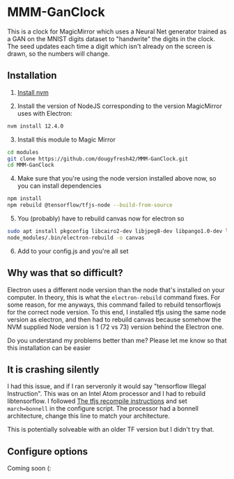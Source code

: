 # MMM-GanClock
This is a clock for MagicMirror which uses a Neural Net generator trained as a GAN on the MNIST digits dataset to "handwrite" the digits in the clock.  The seed updates each time a digit which isn't already on the screen is drawn, so the numbers will change.

## Installation

1. [Install nvm](https://github.com/cncjs/cncjs/wiki/Setup-Guide:-Raspberry-Pi-%7C-Install-Node.js-via-Node-Version-Manager-(NVM))

2. Install the version of NodeJS corresponding to the version MagicMirror uses with Electron:
```bash
nvm install 12.4.0
```

3. Install this module to Magic Mirror
```bash
cd modules
git clone https://github.com/dougyfresh42/MMM-GanClock.git
cd MMM-GanClock
```

4. Make sure that you're using the node version installed above now, so you can install dependencies
```bash
npm install
npm rebuild @tensorflow/tfjs-node --build-from-source
```

5. You (probably) have to rebuild canvas now for electron so
```bash
sudo apt install pkgconfig libcairo2-dev libjpeg8-dev libpango1.0-dev libgif-dev build-essential g++
node_modules/.bin/electron-rebuild -o canvas
```

6. Add to your config.js and you're all set

## Why was that so difficult?
Electron uses a different node version than the node that's installed on your computer.  In theory, this is what the `electron-rebuild` command fixes.  For some reason, for me anyways, this command failed to rebuild tensorflowjs for the correct node version.  To this end, I installed tfjs using the same node version as electron, and then had to rebuild canvas because somehow the NVM supplied Node version is 1 (72 vs 73) version behind the Electron one.

Do you understand my problems better than me?  Please let me know so that this installation can be easier

## It is crashing silently
I had this issue, and if I ran serveronly it would say "tensorflow Illegal Instruction".  This was on an Intel Atom processor and I had to rebuild libtensorflow.  I followed [The tfjs recompile instructions](https://github.com/tensorflow/tfjs/tree/master/tfjs-node#optional-build-optimal-tensorflow-from-source) and set `march=bonnell` in the configure script.  The processor had a bonnell architecture, change this line to match your architecture.

This is potentially solveable with an older TF version but I didn't try that.

## Configure options
Coming soon (:

